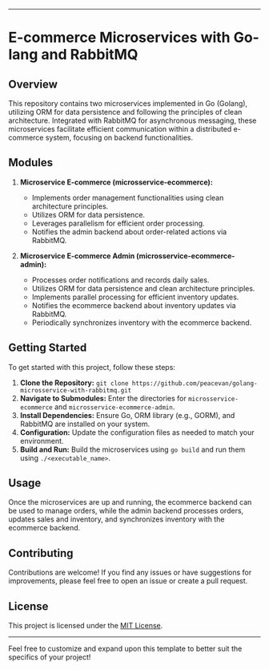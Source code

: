 

---

# E-commerce Microservices with Go-lang and RabbitMQ

## Overview
This repository contains two microservices implemented in Go (Golang), utilizing ORM for data persistence and following the principles of clean architecture. Integrated with RabbitMQ for asynchronous messaging, these microservices facilitate efficient communication within a distributed e-commerce system, focusing on backend functionalities.

## Modules
1. **Microservice E-commerce (microsservice-ecommerce):**
   - Implements order management functionalities using clean architecture principles.
   - Utilizes ORM for data persistence.
   - Leverages parallelism for efficient order processing.
   - Notifies the admin backend about order-related actions via RabbitMQ.

2. **Microservice E-commerce Admin (microsservice-ecommerce-admin):**
   - Processes order notifications and records daily sales.
   - Utilizes ORM for data persistence and clean architecture principles.
   - Implements parallel processing for efficient inventory updates.
   - Notifies the ecommerce backend about inventory updates via RabbitMQ.
   - Periodically synchronizes inventory with the ecommerce backend.

## Getting Started
To get started with this project, follow these steps:

1. **Clone the Repository:** `git clone https://github.com/peacevan/golang-microsservice-with-rabbitmq.git`
2. **Navigate to Submodules:** Enter the directories for `microsservice-ecommerce` and `microsservice-ecommerce-admin`.
3. **Install Dependencies:** Ensure Go, ORM library (e.g., GORM), and RabbitMQ are installed on your system.
4. **Configuration:** Update the configuration files as needed to match your environment.
5. **Build and Run:** Build the microservices using `go build` and run them using `./<executable_name>`.

## Usage
Once the microservices are up and running, the ecommerce backend can be used to manage orders, while the admin backend processes orders, updates sales and inventory, and synchronizes inventory with the ecommerce backend.

## Contributing
Contributions are welcome! If you find any issues or have suggestions for improvements, please feel free to open an issue or create a pull request.

## License
This project is licensed under the [MIT License](LICENSE).

---

Feel free to customize and expand upon this template to better suit the specifics of your project!
